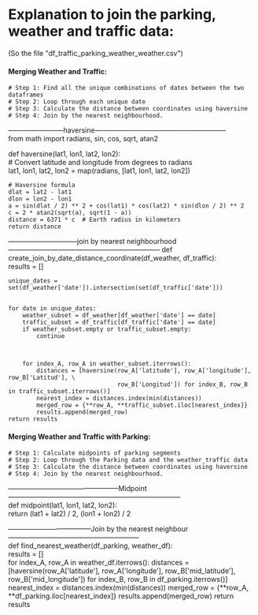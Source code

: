 # Explanation to join the parking, weather and traffic data:
(So the file "df_traffic_parking_weather_weather.csv")

#### Merging Weather and Traffic:
    # Step 1: Find all the unique combinations of dates between the two dataframes
    # Step 2: Loop through each unique date
    # Step 3: Calculate the distance between coordinates using haversine
    # Step 4: Join by the nearest neighbourhood.


————————haversine———————————————————  
from math import radians, sin, cos, sqrt, atan2

def haversine(lat1, lon1, lat2, lon2):  
    # Convert latitude and longitude from degrees to radians  
    lat1, lon1, lat2, lon2 = map(radians, [lat1, lon1, lat2, lon2])  
    
    # Haversine formula  
    dlat = lat2 - lat1
    dlon = lon2 - lon1
    a = sin(dlat / 2) ** 2 + cos(lat1) * cos(lat2) * sin(dlon / 2) ** 2
    c = 2 * atan2(sqrt(a), sqrt(1 - a))
    distance = 6371 * c  # Earth radius in kilometers
    return distance



——————————join by nearest neighbourhood——————————————————————
def create_join_by_date_distance_coordinate(df_weather, df_traffic):  
    results = []
    
    
    unique_dates = set(df_weather['date']).intersection(set(df_traffic['date']))
    
    
    for date in unique_dates:
        weather_subset = df_weather[df_weather['date'] == date]
        traffic_subset = df_traffic[df_traffic['date'] == date]
        if weather_subset.empty or traffic_subset.empty:
            continue
        
        
    
        for index_A, row_A in weather_subset.iterrows():
            distances = [haversine(row_A['latitude'], row_A['longitude'], row_B['Latitud'], \
                                   row_B['Longitud']) for index_B, row_B in traffic_subset.iterrows()]
            nearest_index = distances.index(min(distances))
            merged_row = {**row_A, **traffic_subset.iloc[nearest_index]}
            results.append(merged_row)
    return results


#### Merging Weather and Traffic with Parking:
	# Step 1: Calculate midpoints of parking segments
	# Step 2: Loop through the Parking data and the weather_traffic data 
	# Step 3: Calculate the distance between coordinates using haversine
 	# Step 4: Join by the nearest neighbourhood.

————————————————Midpoint—————————————————————————  
def midpoint(lat1, lon1, lat2, lon2):  
    return (lat1 + lat2) / 2, (lon1 + lon2) / 2

————————————Join by the nearest neighbour———————————————————  
def find_nearest_weather(df_parking, weather_df):  
    results = []  
    for index_A, row_A in weather_df.iterrows():
        distances = [haversine(row_A['latitude'], row_A['longitude'], row_B['mid_latitude'], \
                               row_B['mid_longitude']) for index_B, row_B in df_parking.iterrows()]
        nearest_index = distances.index(min(distances))
        merged_row = {**row_A, **df_parking.iloc[nearest_index]}
        results.append(merged_row)
    return results
